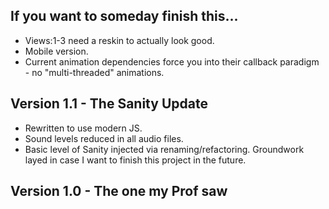 
## If you want to someday finish this...
- Views:1-3 need a reskin to actually look good.
- Mobile version.
- Current animation dependencies force you into their callback paradigm - no "multi-threaded" animations.
## Version 1.1 - The Sanity Update
- Rewritten to use modern JS.
- Sound levels reduced in all audio files.
- Basic level of Sanity injected via renaming/refactoring. Groundwork layed in case I want to finish this project in the future.
## Version 1.0 - The one my Prof saw